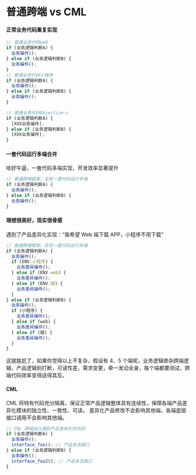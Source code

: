 # 普通跨端 vs CML

#### 正常业务代码重复实现

```javascript
// 普通业务代码web
if (业务逻辑判断A) {
  业务操作();
} else if (业务逻辑判断B) {
  业务操作();
}
// 普通业务代码小程序
if (业务逻辑判断A) {
  业务操作();
} else if (业务逻辑判断B) {
  业务操作();
}

// 普通业务代码Objective-c
if (业务逻辑判断A) {
  [XXX业务操作];
} else if (业务逻辑判断B) {
  [XXX业务操作];
}
```

#### 一套代码运行多端合并

哇好牛逼，一套代码多端实现，开发效率显著提升

```javascript
// 普通跨端框架，实现一套代码运行多端
if (业务逻辑判断A) {
  业务操作();
} else if (业务逻辑判断B) {
  业务操作();
}
```

#### 理想很美好，现实很骨感

遇到了产品差异化实现：“我希望 Web 端下载 APP，小程序不用下载”

```javascript
// 普通跨端框架，实现一套代码运行多端
if (业务逻辑判断A) {
  业务操作();
  if (ENV.小程序) {
    业务差异操作();
  } else if (ENV.web) {
    业务差异操作();
  } else if (ENV.端) {
    业务差异操作();
  }
} else if (业务逻辑判断B) {
  业务操作();
  if (小程序) {
    业务差异操作();
  } else if (web) {
    业务差异操作();
  } else if (端) {
    业务差异操作();
  }
}
```

这就尴尬了，如果你觉得以上不复杂，假设有 4、5 个端呢，业务逻辑掺杂跨端逻辑，产品逻辑别打断，可读性差，需求变更，牵一发动全身，每个端都要测试，跨端代码效率变得适得其反。

#### CML

CML 将特有代码充分隔离，保证正常产品逻辑整体具有连续性，保障各端产品差异化模块的独立性、一致性、可读。
差异化产品修改不会影响其他端，各端底层接口调用不会影响其他端。

```javascript
// CML 跨端设计遇到产品差异化的代码
if (业务逻辑判断A) {
  业务操作();
  interface_foo(); // 产品多态接口
} else if (业务逻辑判断B) {
  业务操作();
  interface_foo2(); // 产品多态接口
}
```
